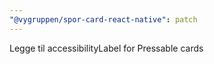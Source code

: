 ```yaml
---
"@vygruppen/spor-card-react-native": patch
---
```


Legge til accessibilityLabel for Pressable cards

